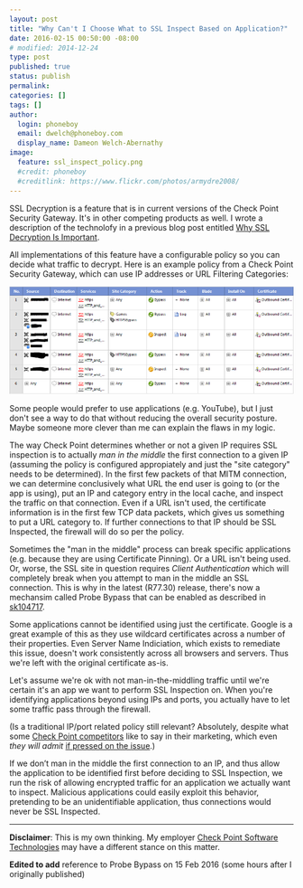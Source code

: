 ```yaml
---
layout: post
title: "Why Can't I Choose What to SSL Inspect Based on Application?"
date: 2016-02-15 00:50:00 -08:00
# modified: 2014-12-24
type: post
published: true
status: publish
permalink: 
categories: []
tags: []
author:
  login: phoneboy
  email: dwelch@phoneboy.com
  display_name: Dameon Welch-Abernathy
image:
  feature: ssl_inspect_policy.png
  #credit: phoneboy
  #creditlink: https://www.flickr.com/photos/armydre2008/
---
```

SSL Decryption is a feature that is in current versions of the Check Point Security Gateway. It's in other competing products as well. I wrote a description of the technolofy in a previous blog post entitled [Why SSL Decryption Is Important](/2015/08/24/why-ssl-decryption-is-important/).

All implementations of this feature have a configurable policy so you can decide what traffic to decrypt. Here is an example policy from a Check Point Security Gateway, which can use IP addresses or URL Filtering Categories:

<center>
<img src="/images/ssl_inspect_policy.png" alt="SSL Inspection Policy">
</center>

Some people would prefer to use applications (e.g. YouTube), but I just don't see a way to do that without reducing the overall security posture. Maybe someone more clever than me can explain the flaws in my logic.

The way Check Point determines whether or not a given IP requires SSL inspection is to actually *man in the middle* the first connection to a given IP (assuming the policy is configured appropiately and just the "site category" needs to be determined). In the first few packets of that MITM connection, we can determine conclusively what URL the end user is going to (or the app is using), put an IP and category entry in the local cache, and inspect the traffic on that connection. Even if a URL isn't used, the certificate information is in the first few TCP data packets, which gives us something to put a URL category to. If further connections to that IP should be SSL Inspected, the firewall will do so per the policy.

Sometimes the "man in the middle" process can break specific applications (e.g. because they are using Certificate Pinning). Or a URL isn't being used. Or, worse, the SSL site in question requires *Client Authentication* which will completely break when you attempt to man in the middle an SSL connection. This is why in the latest (R77.30) release, there's now a mechansim called Probe Bypass that can be enabled as described in [sk104717](https://supportcenter.checkpoint.com/supportcenter/portal?eventSubmit_doGoviewsolutiondetails=&solutionid=sk104717). 

Some applications cannot be identified using just the certificate. Google is a great example of this as they use wildcard certificates across a number of their properties. Even Server Name Indiciation, which exists to remediate this issue, doesn't work consistently across all browsers and servers. Thus we're left with the original certificate as-is.

Let's assume we're ok with not man-in-the-middling traffic until we're certain it's an app we want to perform SSL Inspection on. When you're identifying applications beyond using IPs and ports, you actually have to let some traffic pass through the firewall. 

(Is a traditional IP/port related policy still relevant? Absolutely, despite what some [Check Point competitors](http://www.paloaltonetworks.com) like to say in their marketing, which even *they will admit* [if pressed on the issue](http://researchcenter.paloaltonetworks.com/2012/12/app-id-cache-pollution-response/).)

If we don’t man in the middle the first connection to an IP, and thus allow the application to be identified first before deciding to SSL Inspection, we run the risk of allowing encrypted traffic for an application we actually want to inspect. Malicious applications could easily exploit this behavior, pretending to be an unidentifiable application, thus connections would never be SSL Inspected. 

---

**Disclaimer**: This is my own thinking. My employer [Check Point Software Technologies](https://www.checkpoint.com) may have a different stance on this matter.

**Edited to add** reference to Probe Bypass on 15 Feb 2016 (some hours after I originally published)
